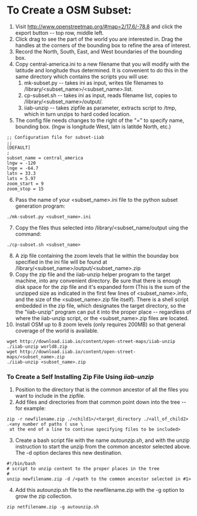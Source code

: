 # To Create a OSM Subset:
1. Visit http://www.openstreetmap.org/#map=2/17.6/-78.8 and click the export button -- top row, middle left.
1. Click drag to see the part of the world you are interested in. Drag the handles at the corners of the bounding box to refine the area of interest.
1. Record the North, South, East, and West boundaries of the bounding box.
1. Copy central-america.ini to a new filename that you will modify with the latitude and longitude thus determined. It is convenient to do this in the same directory which contains the scripts you will use:
     1. mk-subset.py -- takes ini as input, writes tile filenames to /library/<subset_name>/<subset_name>.list.
     1. cp-subset.sh -- takes ini as input, reads filename list, copies to /library/<subset_name>/output/.
     1. iiab-unzip -- takes zipfile as parameter, extracts script to /tmp, which in turn unzips to hard coded location.
1. The config file needs changes to the right of the "=" to specify name, bounding box. (lngw is longitude West, latn is latitde North, etc.)
~~~
;; Configuration file for subset-iiab
;;
[DEFAULT]
;
subset_name = central_america
lngw = -120
lnge = -64.7
latn = 33.3
lats = 5.97
zoom_start = 9
zoom_stop = 15
~~~
6. Pass the name of your <subset_name>.ini file to the python subset generation program:
~~~ 
./mk-subset.py <subset_name>.ini
~~~
7. Copy the files thus selected into /library/<subset_name/output uing the command:
~~~
./cp-subset.sh <subset_name>
~~~
8. A zip file containing the zoom levels that lie within the bounday box specified in the ini file will be found at /library/<subset_name>/output/<subset_name>.zip
9. Copy the zip file and the iiab-unzip helper program to the target machine, into any convenient directory. Be sure that there is enough disk space for the zip file and it's expanded form (This is the sum of the unzipped size as indicated in the first few lines of <subset_name>.info, and the size of the <subset_name>.zip file itself).
There is a shell script embedded in the zip file, which designates the target directory, so the the "iiab-unzip" program can put it into the proper place -- regardless of where the iiab-unzip script, or the <subset_name>.zip files are located.
10. Install OSM up to 8 zoom levels (only requires 200MB) so that general coverage of the world is available. 
~~~
wget http://download.iiab.io/content/open-street-maps/iiab-unzip
./iiab-unzip world8.zip
wget http://download.iiab.io/content/open-street-maps/<subset_name>.zip
./iiab-unzip <subset_name>.zip
~~~
### To Create a Self Installing Zip File Using *iiab-unzip*
1. Position to the directory that is the common ancestor of all the files you want to include in the zipfile.
2. Add files and directories from that common point down into the tree -- for example:
~~~
zip -r newfilename.zip ./<child1>/<target_directory ./<all_of_child2> .<any number of paths ( use \ 
 at the end of a line to continue specifying files to be included>
~~~
3. Create a bash script file with the name *autounzip.sh*, and with the unzip instruction to start the unzip from the common ancestor selected above. The -d option declares this new destination.
~~~
#!/bin/bash
# script to unzip content to the proper places in the tree
#
unzip newfilename.zip -d /<path to the common ancestor selected in #1>
~~~
4. Add this autounzip.sh file to the newfilename.zip with the -g option to grow the zip collection.
~~~
zip netfilename.zip -g autounzip.sh
~~~
